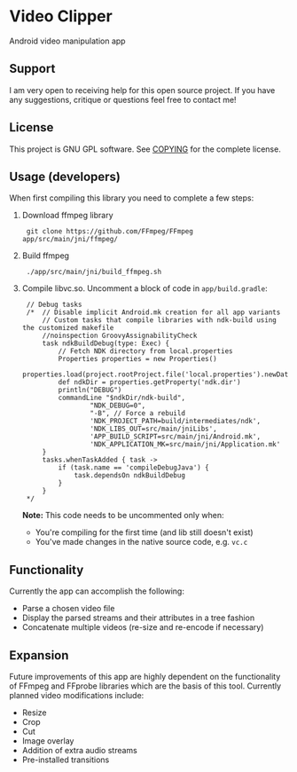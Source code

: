 # Video Clipper
Android video manipulation app

## Support
I am very open to receiving help for this open source project.
If you have any suggestions, critique or questions feel free to contact me!

## License
This project is GNU GPL software. See [COPYING](COPYING) for the complete license.

## Usage (developers)
When first compiling this library you need to complete a few steps:

1. Download ffmpeg library
 
        git clone https://github.com/FFmpeg/FFmpeg app/src/main/jni/ffmpeg/
2. Build ffmpeg
 
        ./app/src/main/jni/build_ffmpeg.sh
3. Compile libvc.so. Uncomment a block of code in `app/build.gradle`:

        // Debug tasks
        /*	// Disable implicit Android.mk creation for all app variants
	        // Custom tasks that compile libraries with ndk-build using the customized makefile
	        //noinspection GroovyAssignabilityCheck
	        task ndkBuildDebug(type: Exec) {
		        // Fetch NDK directory from local.properties
		        Properties properties = new Properties()
		        properties.load(project.rootProject.file('local.properties').newDataInputStream())
		        def ndkDir = properties.getProperty('ndk.dir')
		        println("DEBUG")
		        commandLine "$ndkDir/ndk-build",
				        "NDK_DEBUG=0",
        				"-B", // Force a rebuild
        				'NDK_PROJECT_PATH=build/intermediates/ndk',
        				'NDK_LIBS_OUT=src/main/jniLibs',
				        'APP_BUILD_SCRIPT=src/main/jni/Android.mk',
				        'NDK_APPLICATION_MK=src/main/jni/Application.mk'
	        }
	        tasks.whenTaskAdded { task ->
		        if (task.name == 'compileDebugJava') {
			        task.dependsOn ndkBuildDebug
		        }
        	}
        */
        
    **Note:** This code needs to be uncommented only when:
    - You're compiling for the first time (and lib still doesn't exist)
    - You've made changes in the native source code, e.g. `vc.c`

## Functionality
Currently the app can accomplish the following:
- Parse a chosen video file
- Display the parsed streams and their attributes in a tree fashion
- Concatenate multiple videos (re-size and re-encode if necessary)

## Expansion
Future improvements of this app are highly dependent on the functionality of FFmpeg and FFprobe libraries which are the basis of this tool. Currently planned video modifications include:
- Resize
- Crop
- Cut
- Image overlay
- Addition of extra audio streams
- Pre-installed transitions
